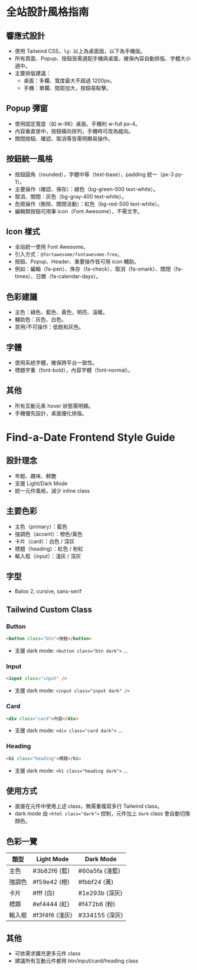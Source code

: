 # 全站設計風格指南

## 響應式設計

- 使用 Tailwind CSS，`lg:` 以上為桌面版，以下為手機版。
- 所有頁面、Popup、按鈕皆需適配手機與桌面，確保內容自動排版、字體大小適中。
- 主要排版建議：
  - 桌面：多欄、寬度最大不超過 1200px。
  - 手機：單欄、間距加大，按鈕易點擊。

## Popup 彈窗

- 使用固定寬度（如 w-96）桌面，手機則 w-full px-4。
- 內容垂直居中，按鈕橫向排列，手機時可改為縱向。
- 關閉按鈕、確認、取消等皆需明顯易操作。

## 按鈕統一風格

- 按鈕圓角（rounded），字體中等（text-base），padding 統一（px-3 py-1）。
- 主要操作（確認、保存）：綠色（bg-green-500 text-white）。
- 取消、關閉：灰色（bg-gray-400 text-white）。
- 危險操作（刪除、關閉活動）：紅色（bg-red-500 text-white）。
- 編輯類按鈕可用筆 icon（Font Awesome），不需文字。

## Icon 樣式

- 全站統一使用 Font Awesome。
- 引入方式：`@fortawesome/fontawesome-free`。
- 按鈕、Popup、Header、重要操作皆可用 icon 輔助。
- 例如：編輯（fa-pen）、侏存（fa-check）、取消（fa-xmark）、關閉（fa-times）、日曆（fa-calendar-days）。

## 色彩建議

- 主色：綠色、藍色、黃色，明亮、溫暖。
- 輔助色：灰色、白色。
- 禁用/不可操作：低飽和灰色。

## 字體

- 使用系統字體，確保跨平台一致性。
- 標題字重（font-bold），內容字體（font-normal）。

## 其他

- 所有互動元素 hover 狀態需明顯。
- 手機優先設計，桌面優化排版。

# Find-a-Date Frontend Style Guide

## 設計理念

- 年輕、趣味、鮮艷
- 支援 Light/Dark Mode
- 統一元件風格，減少 inline class

## 主要色彩

- 主色（primary）：藍色
- 強調色（accent）：橙色/黃色
- 卡片（card）：白色 / 深灰
- 標題（heading）：紅色 / 粉紅
- 輸入框（input）：淺灰 / 深灰

## 字型

- Baloo 2, cursive, sans-serif

## Tailwind Custom Class

### Button

```html
<button class="btn">按鈕</button>
```

- 支援 dark mode: `<button class="btn dark">` ...

### Input

```html
<input class="input" />
```

- 支援 dark mode: `<input class="input dark" />`

### Card

```html
<div class="card">內容</div>
```

- 支援 dark mode: `<div class="card dark">` ...

### Heading

```html
<h1 class="heading">標題</h1>
```

- 支援 dark mode: `<h1 class="heading dark">` ...

## 使用方式

- 直接在元件中使用上述 class，無需重複寫多行 Tailwind class。
- dark mode 由 `<html class="dark">` 控制，元件加上 `dark` class 會自動切換顏色。

## 色彩一覽

| 類型   | Light Mode     | Dark Mode      |
| ------ | -------------- | -------------- |
| 主色   | #3b82f6 (藍)   | #60a5fa (淺藍) |
| 強調色 | #f59e42 (橙)   | #fbbf24 (黃)   |
| 卡片   | #fff (白)      | #1e293b (深灰) |
| 標題   | #ef4444 (紅)   | #f472b6 (粉)   |
| 輸入框 | #f3f4f6 (淺灰) | #334155 (深灰) |

## 其他

- 可依需求擴充更多元件 class
- 建議所有互動元件都用 btn/input/card/heading class
